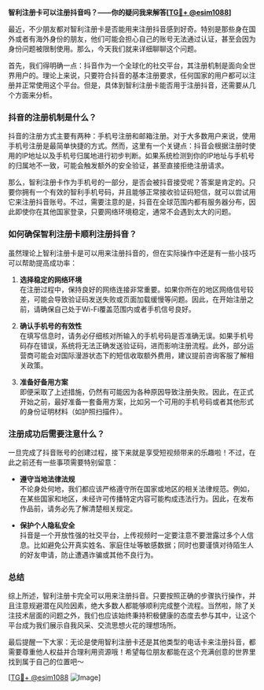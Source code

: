 **智利注册卡可以注册抖音吗？——你的疑问我来解答[[TG💪+ @esim1088](https://t.me/s/esim1088)]**

最近，不少朋友都对智利注册卡是否能用来注册抖音感到好奇。特别是那些身在国外或者有海外身份的朋友，他们可能会担心自己的账号无法通过认证，甚至会因为身份问题被限制使用。那么，今天我们就来详细聊聊这个问题。

首先，我们得明确一点：抖音作为一个全球化的社交平台，其注册机制是面向全世界用户的。理论上来说，只要符合抖音的基本注册要求，任何国家的用户都可以注册并正常使用这个平台。但是，具体到智利注册卡能否用于注册抖音，还需要从几个方面来分析。

### 抖音的注册机制是什么？

抖音的注册方式主要有两种：手机号注册和邮箱注册。对于大多数用户来说，使用手机号注册是最简单快捷的方式。然而，这里有一个关键点：抖音会根据注册时使用的IP地址以及手机号归属地进行初步判断。如果系统检测到你的IP地址与手机号的归属地不一致，可能会触发额外的安全验证，甚至直接拒绝注册请求。

那么，智利注册卡作为手机号的一部分，是否会被抖音接受呢？答案是肯定的。只要你拥有一个有效的智利手机号码，并且能够正常接收验证码短信，就可以尝试用它来注册抖音账号。不过，需要注意的是，抖音在全球范围内都有服务器分布，因此即使你在其他国家登录，只要网络环境稳定，通常不会遇到太大的问题。

### 如何确保智利注册卡顺利注册抖音？

虽然理论上智利注册卡是可以用来注册抖音的，但在实际操作中还是有一些小技巧可以帮助提高成功率：

1. **选择稳定的网络环境**  
   在注册过程中，保持良好的网络连接非常重要。如果你所在的地区网络信号较差，可能会导致验证码发送失败或页面加载缓慢等问题。因此，在开始注册之前，请确保自己处于Wi-Fi覆盖范围内或者手机信号良好。

2. **确认手机号的有效性**  
   在填写信息时，请务必仔细核对所输入的手机号码是否准确无误。如果手机号码存在错误，系统将无法正确发送验证码，进而影响注册流程。此外，部分运营商可能会对国际漫游状态下的短信收取额外费用，建议提前咨询客服了解相关政策。

3. **准备好备用方案**  
   即便采取了上述措施，仍然有可能因为各种原因导致注册失败。因此，在正式开始之前，最好准备一套备用方案，比如另一个可用的手机号码或者其他形式的身份证明材料（如护照扫描件）。

### 注册成功后需要注意什么？

一旦完成了抖音账号的创建过程，接下来就是享受短视频带来的乐趣啦！不过，在此之前还有一些事项需要特别留意：

- **遵守当地法律法规**  
  不论身处何地，我们都应该严格遵守所在国家或地区的相关法律规范。例如，在某些国家和地区，未经许可传播特定内容可能构成违法行为。因此，在发布作品前，请务必先了解清楚相关规定。
  
- **保护个人隐私安全**  
  抖音是一个开放性强的社交平台，上传视频时一定要注意不要泄露过多个人信息。比如避免公开真实姓名、家庭住址等敏感数据；同时也要谨慎对待陌生人的好友申请，防止遭遇诈骗或其他不良行为。

### 总结

综上所述，智利注册卡完全可以用来注册抖音。只要按照正确的步骤执行操作，并且注意规避潜在风险因素，绝大多数人都能够顺利完成整个流程。当然啦，除了关注技术层面的问题之外，我们也应该始终秉持积极健康的态度去参与其中，让这个平台成为我们展示自我风采、交流思想火花的理想场所。

最后提醒一下大家：无论是使用智利注册卡还是其他类型的电话卡来注册抖音，都需要尊重他人权益并合理利用资源哦！希望每位朋友都能在这个充满创意的世界里找到属于自己的位置吧～

[[TG💪+ @esim1088](https://t.me/s/esim1088) ![Image](https://i.postimg.cc/4NQfJmqS/Snipaste-2025-05-13-00-14-12.png)]